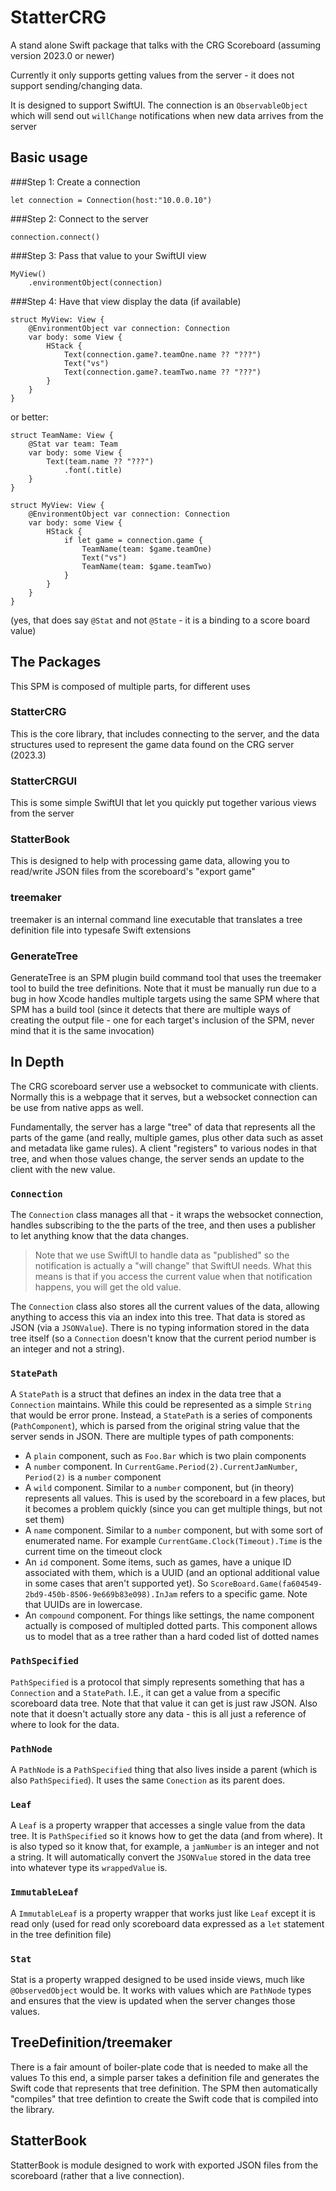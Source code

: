 # StatterCRG

A stand alone Swift package that talks with the
CRG Scoreboard (assuming version 2023.0 or newer)

Currently it only supports getting values from
the server - it does not support sending/changing
data.

It is designed to support SwiftUI.  The connection
is an ``ObservableObject`` which will send out
`willChange` notifications when new data arrives
from the server

## Basic usage

###Step 1:
Create a connection

```
let connection = Connection(host:"10.0.0.10")
```

###Step 2:
Connect to the server
```
connection.connect()
```

###Step 3:
Pass that value to your SwiftUI view

```
MyView()
    .environmentObject(connection)
```

###Step 4:
Have that view display the data (if available)

```
struct MyView: View {
    @EnvironmentObject var connection: Connection
    var body: some View {
        HStack {
            Text(connection.game?.teamOne.name ?? "???")
            Text("vs")
            Text(connection.game?.teamTwo.name ?? "???")
        }
    }
}
```

or better:

```
struct TeamName: View {
    @Stat var team: Team
    var body: some View {
        Text(team.name ?? "???")
            .font(.title)
    }
}

struct MyView: View {
    @EnvironmentObject var connection: Connection
    var body: some View {
        HStack {
            if let game = connection.game {
                TeamName(team: $game.teamOne)
                Text("vs")
                TeamName(team: $game.teamTwo)
            }
        }
    }
}
```

(yes, that does say `@Stat` and not `@State` - it is a binding to
a score board value)

## The Packages

This SPM is composed of multiple parts, for different
uses

### StatterCRG
This is the core library, that includes connecting
to the server, and the data structures used to represent
the game data found on the CRG server (2023.3)

### StatterCRGUI
This is some simple SwiftUI that let you quickly put
together various views from the server

### StatterBook
This is designed to help with processing game data, allowing
you to read/write JSON files from the scoreboard's "export game"

### treemaker
treemaker is an internal command line executable that translates a
tree definition file into typesafe Swift extensions

### GenerateTree
GenerateTree is an SPM plugin build command tool that uses
the treemaker tool to build the tree definitions.  Note that it
must be manually run due to a bug in how Xcode handles multiple
targets using the same SPM where that SPM has a build tool (since
it detects that there are multiple ways of creating the output
file - one for each target's inclusion of the SPM, never mind that
it is the same invocation)

## In Depth
The CRG scoreboard server use a websocket to communicate
with clients.  Normally this is a webpage that it
serves, but a websocket connection can be use from
native apps as well.

Fundamentally, the server has a large "tree" of data
that represents all the parts of the game (and really,
multiple games, plus other data such as asset and
metadata like game rules).  A client "registers" to
various nodes in that tree, and when those values change,
the server sends an update to the client with the
new value.

### `Connection`
The ``Connection`` class manages all that - it wraps
the websocket connection, handles subscribing to the
the parts of the tree, and then uses a publisher to
let anything know that the data changes.

> Note that we use SwiftUI to handle data as "published"
> so the notification is actually a "will change" that
> SwiftUI needs.  What this means is that if you access
> the current value when that notification happens,
> you will get the old value.

The ``Connection`` class also stores all the current
values of the data, allowing anything to access this
via an index into this tree.  That data is stored as
JSON (via a ``JSONValue``).  There is no typing information
stored in the data tree itself (so a ``Connection`` doesn't
know that the current period number is an integer and not
a string).


### `StatePath`
A `StatePath` is a struct that defines an index in
the data tree that a ``Connection`` maintains.  While
this could be represented as a simple `String` that
would be error prone.  Instead, a `StatePath` is
a series of components (`PathComponent`), which
is parsed from the original string value that the
server sends in JSON.  There are multiple types
of path components:
- A `plain` component, such as `Foo.Bar` which is two plain components
- A `number` component.  In `CurrentGame.Period(2).CurrentJamNumber`, `Period(2)` is a `number` component
- A `wild` component.  Similar to a `number` component, but (in theory) represents all values.  This is used by the scoreboard in a few places, but it becomes a problem quickly (since you can get multiple things, but not set them)
- A `name` component.  Similar to a `number` component, but with some sort of enumerated name.  For example `CurrentGame.Clock(Timeout).Time` is the current time on the timeout clock
- An `id` component.  Some items, such as games, have a unique ID associated with them, which is a UUID (and an optional additional value in some cases that aren't supported yet).  So `ScoreBoard.Game(fa604549-2bd9-450b-8506-9e669b83e098).InJam` refers to a specific game.  Note that UUIDs are in lowercase.
- An `compound` component.  For things like settings, the name component actually is composed of multipled dotted parts.  This component allows us to model that as a tree rather than a hard coded list of dotted names

### `PathSpecified`
`PathSpecified` is a protocol that simply represents
something that has a ``Connection`` and a ``StatePath``.
I.E., it can get a value from a specific scoreboard
data tree.  Note that that value it can get is
just raw JSON.  Also note that it doesn't actually store
any data - this is all just a reference of where to
look for the data.

### `PathNode`
A `PathNode` is a `PathSpecified` thing that also lives
inside a parent (which is also `PathSpecified`).  It
uses the same ``Conection`` as its parent does.

### `Leaf`
A `Leaf` is a property wrapper that accesses a single value
from the data tree.  It is `PathSpecified` so it knows
how to get the data (and from where).  It is also typed
so it know that, for example, a `jamNumber` is an integer
and not a string.  It will automatically convert the
`JSONValue` stored in the data tree into whatever type
its `wrappedValue` is.

### `ImmutableLeaf`
A `ImmutableLeaf` is a property wrapper that works just like
`Leaf` except it is read only (used for read only scoreboard
data expressed as a `let` statement in the tree definition file)

### `Stat`
Stat is a property wrapped designed to be used inside views, much
like `@ObservedObject` would be.  It works with values which are
`PathNode` types and ensures that the view is updated when the
server changes those values.

## TreeDefinition/treemaker
There is a fair amount of boiler-plate code that is
needed to make all the values  To this end, a simple
parser takes a definition file and generates the
Swift code that represents that tree definition.  The SPM
then automatically "compiles" that tree defintion
to create the Swift code that is compiled into the
library.


## StatterBook
StatterBook is module designed to work with exported JSON
files from the scoreboard (rather that a live connection).
